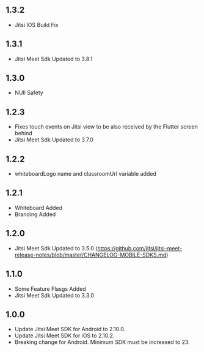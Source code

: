 ## 1.3.2
* Jitsi IOS Build Fix

## 1.3.1
* Jitsi Meet Sdk Updated to 3.8.1

## 1.3.0
* NUll Safety

## 1.2.3
* Fixes touch events on Jitsi view to be also received by the Flutter screen behind
* Jitsi Meet Sdk Updated to 3.7.0

## 1.2.2
* whiteboardLogo name and classroomUrl variable added

## 1.2.1
* Whiteboard Added
* Branding Added

## 1.2.0
* Jitsi Meet Sdk Updated to 3.5.0 (https://github.com/jitsi/jitsi-meet-release-notes/blob/master/CHANGELOG-MOBILE-SDKS.md)

## 1.1.0
* Some Feature Flasgs Added
* Jitsi Meet Sdk Updated to 3.3.0

## 1.0.0
* Update Jitsi Meet SDK for Android to 2.10.0.
* Update Jitsi Meet SDK for iOS to 2.10.2.
* Breaking change for Android. Minimum SDK must be increased to 23.
